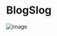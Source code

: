 # BlogSlog

![image](https://github.com/user-attachments/assets/e6b266e8-a884-46cb-bba3-b3b4b4c61688)
